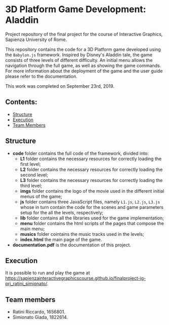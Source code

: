 # 3D Platform Game Development: Aladdin
Project repository of the final project for the course of Interactive Graphics, Sapienza University of Rome.

This repository contains the code for a 3D Platform game developed using the `Babylon.js` framework. Inspired by Disney's Aladdin tale, the game consists of three levels of different difficulty. An initial menu allows the navigation through the full game, as well as showing the game commands. For more information about the deployment of the game and the user guide please refer to the documentation.

This work was completed on September 23rd, 2019.

## Contents:

- [Structure](#structure)
- [Execution](#execution)
- [Team Members](#team-members)

## Structure
- **code** folder contains the full code of the framework, divided into:
 	- **L1** folder contains the necessary resources for correctly loading the first level;
 	- **L2** folder contains the necessary resources for correctly loading the second level;
 	- **L3** folder contains the necessary resources for correctly loading the third level;
 	- **imgs** folder contains the logo of the movie used in the different initial menus of the game;
 	- **js** folder contains three JavaScript files, namely `L1.js`, `L2.js`, `L3.js` whose in turn contain the code for the scenes and game parameters setup for the all the levels, respectively;
 	- **lib** folder contains all the libraries used for the game implementation;
 	- **menu** folder contains the html scripts of the pages that compose the main menu;
 	- **musics** folder cointains the music tracks used in the levels;
 	- **index.html** the main page of the game.
- **documentation.pdf** is the documentation of this project.

## Execution
It is possible to run and play the game at https://sapienzainteractivegraphicscourse.github.io/finalproject-ig-prj_ratini_simionato/.

## Team members

- Ratini Riccardo, 1656801.
- Simionato Giada, 1822614.
